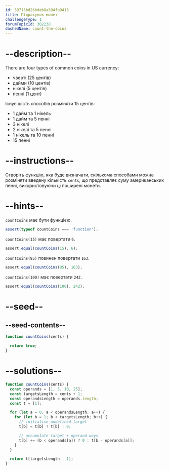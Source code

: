 ```yaml
---
id: 59713bd26bdeb8a594fb9413
title: Підрахунок монет
challengeType: 1
forumTopicId: 302238
dashedName: count-the-coins
---
```


# --description--

There are four types of common coins in US currency:

<ul>
  <li>чверті (25 центів)</li>
  <li>дайми (10 центів)</li>
  <li>нікелі (5 центів)</li>
  <li>пенні (1 цент)</li>
</ul>

<p>Існує шість способів розміняти 15 центів:</p>

<ul>
  <li>1 дайм та 1 нікель</li>
  <li>1 дайм та 5 пенні</li>
  <li>3 нікелі</li>
  <li>2 нікелі та 5 пенні</li>
  <li>1 нікель та 10 пенні</li>
  <li>15 пенні</li>
</ul>

# --instructions--

Створіть функцію, яка буде визначати, скількома способами можна розміняти введену кількість `cents`, що представляє суму американських пенні, використовуючи ці поширені монети.

# --hints--

`countCoins` має бути функцією.

```js
assert(typeof countCoins === 'function');
```

`countCoins(15)` має повертати `6`.

```js
assert.equal(countCoins(15), 6);
```

`countCoins(85)` повинен повертати `163`.

```js
assert.equal(countCoins(85), 163);
```

`countCoins(100)` має повертати `242`.

```js
assert.equal(countCoins(100), 242);
```

# --seed--

## --seed-contents--

```js
function countCoins(cents) {

  return true;
}
```

# --solutions--

```js
function countCoins(cents) {
  const operands = [1, 5, 10, 25];
  const targetsLength = cents + 1;
  const operandsLength = operands.length;
  const t = [1];

  for (let a = 0; a < operandsLength; a++) {
    for (let b = 1; b < targetsLength; b++) {
      // initialise undefined target
      t[b] = t[b] ? t[b] : 0;

      // accumulate target + operand ways
      t[b] += (b < operands[a]) ? 0 : t[b - operands[a]];
    }
  }

  return t[targetsLength - 1];
}
```
